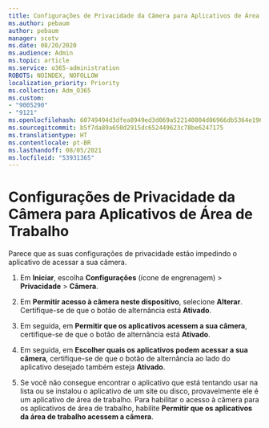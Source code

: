 ```yaml
---
title: Configurações de Privacidade da Câmera para Aplicativos de Área de Trabalho
ms.author: pebaum
author: pebaum
manager: scotv
ms.date: 08/20/2020
ms.audience: Admin
ms.topic: article
ms.service: o365-administration
ROBOTS: NOINDEX, NOFOLLOW
localization_priority: Priority
ms.collection: Adm_O365
ms.custom:
- "9005290"
- "9121"
ms.openlocfilehash: 60749494d3dfea8949ed3d069a522140804d06966db5364e196389ee82582197
ms.sourcegitcommit: b5f7da89a650d2915dc652449623c78be6247175
ms.translationtype: HT
ms.contentlocale: pt-BR
ms.lasthandoff: 08/05/2021
ms.locfileid: "53931365"
---
```

# <a name="camera-privacy-settings-for-desktop-apps"></a>Configurações de Privacidade da Câmera para Aplicativos de Área de Trabalho

Parece que as suas configurações de privacidade estão impedindo o aplicativo de acessar a sua câmera.

1.  Em **Iniciar**, escolha **Configurações** (ícone de engrenagem) > **Privacidade** > **Câmera**.

2.  Em **Permitir acesso à câmera neste dispositivo**, selecione **Alterar**. Certifique-se de que o botão de alternância está **Ativado**.

3.  Em seguida, em **Permitir que os aplicativos acessem a sua câmera**, certifique-se de que o botão de alternância está **Ativado**.

4.  Em seguida, em **Escolher quais os aplicativos podem acessar a sua câmera**, certifique-se de que o botão de alternância ao lado do aplicativo desejado também esteja **Ativado**.

5.  Se você não consegue encontrar o aplicativo que está tentando usar na lista ou se instalou o aplicativo de um site ou disco, provavelmente ele é um aplicativo de área de trabalho. Para habilitar o acesso à câmera para os aplicativos de área de trabalho, habilite **Permitir que os aplicativos da área de trabalho acessem a câmera**.